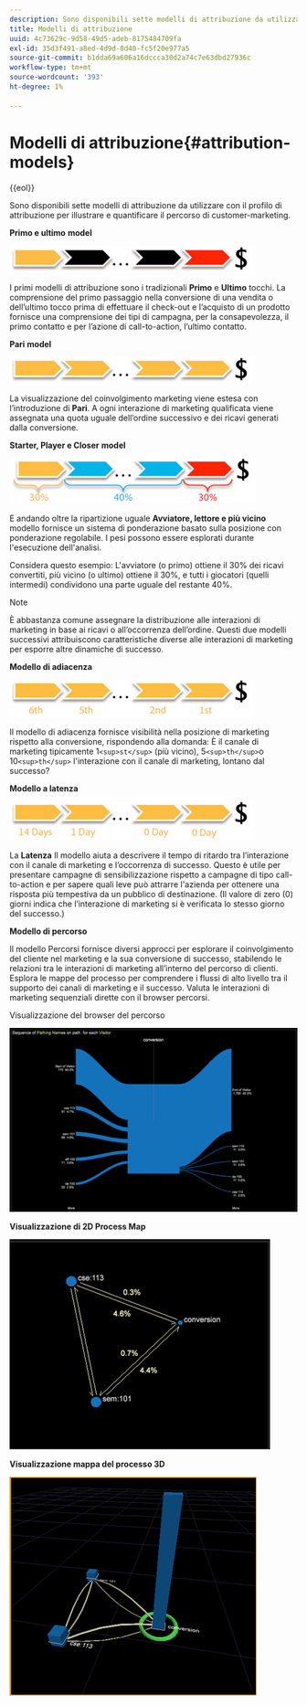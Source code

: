 ```yaml
---
description: Sono disponibili sette modelli di attribuzione da utilizzare con il profilo di attribuzione per illustrare e quantificare il percorso di customer-marketing.
title: Modelli di attribuzione
uuid: 4c73629c-9d58-49d5-adeb-8175484709fa
exl-id: 35d3f491-a8ed-4d9d-8d48-fc5f20e977a5
source-git-commit: b1dda69a606a16dccca30d2a74c7e63dbd27936c
workflow-type: tm+mt
source-wordcount: '393'
ht-degree: 1%

---
```


# Modelli di attribuzione{#attribution-models}

{{eol}}

Sono disponibili sette modelli di attribuzione da utilizzare con il profilo di attribuzione per illustrare e quantificare il percorso di customer-marketing.

**Primo e ultimo** **model**

![](assets/attrib_model_first_last.png)

I primi modelli di attribuzione sono i tradizionali **Primo** e **Ultimo** tocchi. La comprensione del primo passaggio nella conversione di una vendita o dell’ultimo tocco prima di effettuare il check-out e l’acquisto di un prodotto fornisce una comprensione dei tipi di campagna, per la consapevolezza, il primo contatto e per l’azione di call-to-action, l’ultimo contatto.

**Pari** **model**

![](assets/attrib_model_even.png)

La visualizzazione del coinvolgimento marketing viene estesa con l’introduzione di **Pari**. A ogni interazione di marketing qualificata viene assegnata una quota uguale dell’ordine successivo e dei ricavi generati dalla conversione.

**Starter, Player e Closer** **model**

![](assets/attrib_model_position.png)

E andando oltre la ripartizione uguale **Avviatore, lettore e più vicino** modello fornisce un sistema di ponderazione basato sulla posizione con ponderazione regolabile. I pesi possono essere esplorati durante l&#39;esecuzione dell&#39;analisi.

Considera questo esempio: L&#39;avviatore (o primo) ottiene il 30% dei ricavi convertiti, più vicino (o ultimo) ottiene il 30%, e tutti i giocatori (quelli intermedi) condividono una parte uguale del restante 40%.

>[!NOTE]
>
>È abbastanza comune assegnare la distribuzione alle interazioni di marketing in base ai ricavi o all’occorrenza dell’ordine. Questi due modelli successivi attribuiscono caratteristiche diverse alle interazioni di marketing per esporre altre dinamiche di successo.

**Modello di adiacenza**

![](assets/attrib_model_adjacency.png)

Il modello di adiacenza fornisce visibilità nella posizione di marketing rispetto alla conversione, rispondendo alla domanda: È il canale di marketing tipicamente 1`<sup>st</sup>` (più vicino), 5`<sup>th</sup>`o 10`<sup>th</sup>` l&#39;interazione con il canale di marketing, lontano dal successo?

**Modello a latenza**

![](assets/attrib_model_latency.png)

La **Latenza** Il modello aiuta a descrivere il tempo di ritardo tra l’interazione con il canale di marketing e l’occorrenza di successo. Questo è utile per presentare campagne di sensibilizzazione rispetto a campagne di tipo call-to-action e per sapere quali leve può attrarre l&#39;azienda per ottenere una risposta più tempestiva da un pubblico di destinazione. (Il valore di zero (0) giorni indica che l’interazione di marketing si è verificata lo stesso giorno del successo.)

**Modello di percorso**

Il modello Percorsi fornisce diversi approcci per esplorare il coinvolgimento del cliente nel marketing e la sua conversione di successo, stabilendo le relazioni tra le interazioni di marketing all’interno del percorso di clienti. Esplora le mappe del processo per comprendere i flussi di alto livello tra il supporto dei canali di marketing e il successo. Valuta le interazioni di marketing sequenziali dirette con il browser percorsi.

Visualizzazione del browser del percorso

![](assets/attrib_model_path_browser.png)

**Visualizzazione di 2D Process Map**

![](assets/attrib_model_2Dprocess_map.png)

**Visualizzazione mappa del processo 3D**

![](assets/attrib_model_3Dprocess_map.png)
